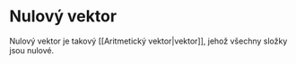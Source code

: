 # Nulový vektor
Nulový vektor je takový [[Aritmetický vektor|vektor]], jehož všechny složky jsou nulové.